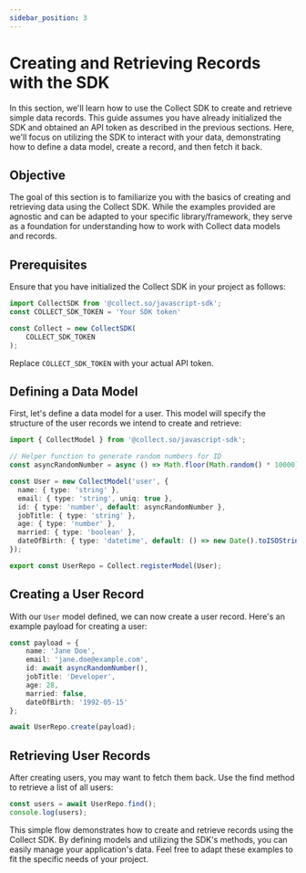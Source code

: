 ```yaml
---
sidebar_position: 3
---
```


# Creating and Retrieving Records with the SDK
In this section, we'll learn how to use the Collect SDK to create and retrieve simple data records. This guide assumes you have already initialized the SDK and obtained an API token as described in the previous sections. Here, we'll focus on utilizing the SDK to interact with your data, demonstrating how to define a data model, create a record, and then fetch it back.

## Objective

The goal of this section is to familiarize you with the basics of creating and retrieving data using the Collect SDK. While the examples provided are agnostic and can be adapted to your specific library/framework, they serve as a foundation for understanding how to work with Collect data models and records.

## Prerequisites

Ensure that you have initialized the Collect SDK in your project as follows:

```typescript
import CollectSDK from '@collect.so/javascript-sdk';
const COLLECT_SDK_TOKEN = 'Your SDK token'

const Collect = new CollectSDK(
    COLLECT_SDK_TOKEN
);
```

Replace `COLLECT_SDK_TOKEN` with your actual API token.

## Defining a Data Model

First, let's define a data model for a user. This model will specify the structure of the user records we intend to create and retrieve:
```typescript
import { CollectModel } from '@collect.so/javascript-sdk';

// Helper function to generate random numbers for ID
const asyncRandomNumber = async () => Math.floor(Math.random() * 10000);

const User = new CollectModel('user', {
  name: { type: 'string' },
  email: { type: 'string', uniq: true },
  id: { type: 'number', default: asyncRandomNumber },
  jobTitle: { type: 'string' },
  age: { type: 'number' },
  married: { type: 'boolean' },
  dateOfBirth: { type: 'datetime', default: () => new Date().toISOString() }
});

export const UserRepo = Collect.registerModel(User);
```

## Creating a User Record
With our `User` model defined, we can now create a user record. Here's an example payload for creating a user:
```typescript
const payload = {
    name: 'Jane Doe',
    email: 'jane.doe@example.com',
    id: await asyncRandomNumber(),
    jobTitle: 'Developer',
    age: 28,
    married: false,
    dateOfBirth: '1992-05-15'
};

await UserRepo.create(payload);
```

## Retrieving User Records
After creating users, you may want to fetch them back. Use the find method to retrieve a list of all users:

```typescript
const users = await UserRepo.find();
console.log(users);
```

This simple flow demonstrates how to create and retrieve records using the Collect SDK. By defining models and utilizing the SDK's methods, you can easily manage your application's data. Feel free to adapt these examples to fit the specific needs of your project.
